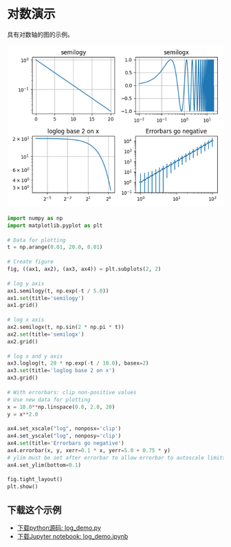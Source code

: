 # 对数演示

具有对数轴的图的示例。

![对数演示](/static/images/gallery/sphx_glr_log_demo_001.png)

```python
import numpy as np
import matplotlib.pyplot as plt

# Data for plotting
t = np.arange(0.01, 20.0, 0.01)

# Create figure
fig, ((ax1, ax2), (ax3, ax4)) = plt.subplots(2, 2)

# log y axis
ax1.semilogy(t, np.exp(-t / 5.0))
ax1.set(title='semilogy')
ax1.grid()

# log x axis
ax2.semilogx(t, np.sin(2 * np.pi * t))
ax2.set(title='semilogx')
ax2.grid()

# log x and y axis
ax3.loglog(t, 20 * np.exp(-t / 10.0), basex=2)
ax3.set(title='loglog base 2 on x')
ax3.grid()

# With errorbars: clip non-positive values
# Use new data for plotting
x = 10.0**np.linspace(0.0, 2.0, 20)
y = x**2.0

ax4.set_xscale("log", nonposx='clip')
ax4.set_yscale("log", nonposy='clip')
ax4.set(title='Errorbars go negative')
ax4.errorbar(x, y, xerr=0.1 * x, yerr=5.0 + 0.75 * y)
# ylim must be set after errorbar to allow errorbar to autoscale limits
ax4.set_ylim(bottom=0.1)

fig.tight_layout()
plt.show()
```

## 下载这个示例
            
- [下载python源码: log_demo.py](https://matplotlib.org/_downloads/log_demo.py)
- [下载Jupyter notebook: log_demo.ipynb](https://matplotlib.org/_downloads/log_demo.ipynb)